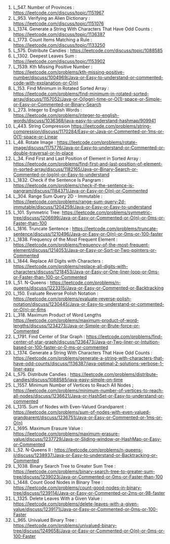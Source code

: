 1. L_547. Number of Provinces : https://leetcode.com/discuss/topic/1151967
2. L_953. Verifying an Alien Dictionary : https://leetcode.com/discuss/topic/1151076
3. L_1374. Generate a String With Characters That Have Odd Counts : https://leetcode.com/discuss/topic/1136387
4. L_1773. Count Items Matching a Rule : https://leetcode.com/discuss/topic/1133250
5. L_575. Distribute Candies : https://leetcode.com/discuss/topic/1088585
6. L_1302. Deepest Leaves Sum : https://leetcode.com/discuss/topic/1153902
7. L_1539. Kth Missing Positive Number : https://leetcode.com/problems/kth-missing-positive-number/discuss/1004969/Java-or-Easy-to-understand-or-commented-code-with-explanation-or-O(n)
8. L_153. Find Minimum in Rotated Sorted Array : https://leetcode.com/problems/find-minimum-in-rotated-sorted-array/discuss/1157052/Java-or-O(logn)-time-or-O(1)-space-or-Simple-or-Easy-or-Commented-or-Binary-Search
9. L_273. Integer to English Words : https://leetcode.com/problems/integer-to-english-words/discuss/1036368/java-easy-to-understand-hashmap/909941
10. L_443. String Compression https://leetcode.com/problems/string-compression/discuss/1170284/Easy-or-Java-or-Commented-or-1ms-or-O(1)-space-or-Linear
11. L_48. Rotate Image : https://leetcode.com/problems/rotate-image/discuss/1175776/Java-or-Easy-to-understand-or-Commented-or-double-traversal-or-In-place
12. L_34. Find First and Last Position of Element in Sorted Array : https://leetcode.com/problems/find-first-and-last-position-of-element-in-sorted-array/discuss/1182165/Java-or-Binary-Search-or-Commented-or-log(n)-or-Easy-to-understand
13. L_1832. Check if the Sentence Is Pangram : https://leetcode.com/problems/check-if-the-sentence-is-pangram/discuss/1184371/Java-or-Easy-or-O(n)-or-Commented
14. L_304. Range Sum Query 2D - Immutable : https://leetcode.com/problems/range-sum-query-2d-immutable/discuss/1204259/Java-or-Easy-or-Easy-to-understand
15. L_101. Symmetric Tree:  https://leetcode.com/problems/symmetric-tree/discuss/1206699/Java-or-Easy-or-Commented-or-O(n)-or-0ms-or-Faster-than-100
16. L_1816. Truncate Sentence : https://leetcode.com/problems/truncate-sentence/discuss/1210496/Java-or-Easy-or-O(n)-or-0ms-or-100-faster
17. L_1838. Frequency of the Most Frequent Element : https://leetcode.com/problems/frequency-of-the-most-frequent-element/discuss/1214053/Java-or-Easy-or-Sort-or-Two-pointers-or-Commented
18. L_1844. Replace All Digits with Characters : https://leetcode.com/problems/replace-all-digits-with-characters/discuss/1218453/Java-or-Easy-or-One-liner-loop-or-0ms-or-Faster-than-100-or-Commented
19. L_51. N-Queens : https://leetcode.com/problems/n-queens/discuss/1223315/Java-or-Easy-or-Commented-or-Backtracking
20. L_150. Evaluate Reverse Polish Notation : https://leetcode.com/problems/evaluate-reverse-polish-notation/discuss/1230445/Java-or-Easy-to-understand-or-commented-or-O(n)-or-6ms
21. L_318. Maximum Product of Word Lengths https://leetcode.com/problems/maximum-product-of-word-lengths/discuss/1234273/Java-or-Simple-or-Brute-force-or-Commented
22. L_1791. Find Center of Star Graph : https://leetcode.com/problems/find-center-of-star-graph/discuss/1236473/Java-or-Two-liner-or-Intuition-based-or-100-faster-or-0-ms-or-commented
23. L_1374. Generate a String With Characters That Have Odd Counts : https://leetcode.com/problems/generate-a-string-with-characters-that-have-odd-counts/discuss/1136387/java-optimal-2-solutions-verbose-1-liner-easy
24. L_575. Distribute Candies : https://leetcode.com/problems/distribute-candies/discuss/1088585/java-easy-simple-on-time
25. L_1557. Minimum Number of Vertices to Reach All Nodes ; https://leetcode.com/problems/minimum-number-of-vertices-to-reach-all-nodes/discuss/1236621/Java-or-HashSet-or-Easy-to-understand-or-commented
26. L_1315. Sum of Nodes with Even-Valued Grandparent : https://leetcode.com/problems/sum-of-nodes-with-even-valued-grandparent/discuss/1236751/Java-or-Easy-or-Commented-or-1ms-or-O(n)
27. L_1695. Maximum Erasure Value : https://leetcode.com/problems/maximum-erasure-value/discuss/1237729/Java-or-Sliding-window-or-HashMap-or-Easy-or-Commented
28. L_52. N-Queens II : https://leetcode.com/problems/n-queens-ii/discuss/1238937/Java-or-Easy-to-understand-or-Backtracking-or-Commented
29. L_1038. Binary Search Tree to Greater Sum Tree : https://leetcode.com/problems/binary-search-tree-to-greater-sum-tree/discuss/1239023/Java-or-Commented-or-0ms-or-Faster-than-100
30. L_1448. Count Good Nodes in Binary Tree : https://leetcode.com/problems/count-good-nodes-in-binary-tree/discuss/1239114/Java-or-Easy-or-Commented-or-2ms-or-98-faster
31. L_1325. Delete Leaves With a Given Value : https://leetcode.com/problems/delete-leaves-with-a-given-value/discuss/1239171/Java-or-Easy-or-Commented-or-0ms-or-100-Faster
32. L_965. Univalued Binary Tree : https://leetcode.com/problems/univalued-binary-tree/discuss/1249658/Java-or-Easy-or-Commented-or-O(n)-or-0ms-or-100-Faster
